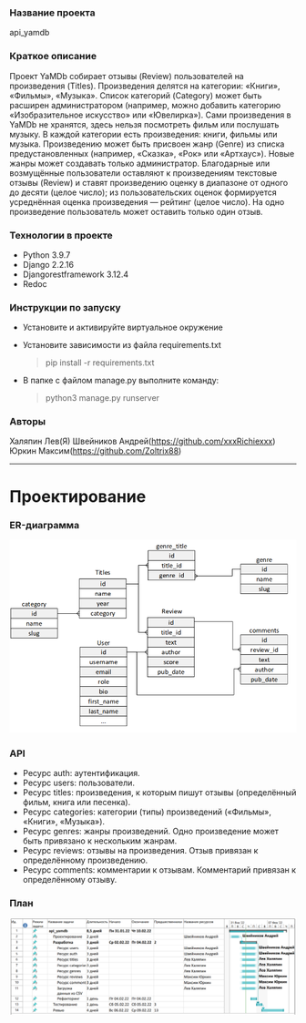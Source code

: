 ### Название проекта
api_yamdb

### Краткое описание
Проект YaMDb собирает отзывы (Review) пользователей на произведения (Titles). Произведения делятся на категории: «Книги», «Фильмы», «Музыка». Список категорий (Category) может быть расширен администратором (например, можно добавить категорию «Изобразительное искусство» или «Ювелирка»).
Сами произведения в YaMDb не хранятся, здесь нельзя посмотреть фильм или послушать музыку.
В каждой категории есть произведения: книги, фильмы или музыка. 
Произведению может быть присвоен жанр (Genre) из списка предустановленных (например, «Сказка», «Рок» или «Артхаус»). Новые жанры может создавать только администратор.
Благодарные или возмущённые пользователи оставляют к произведениям текстовые отзывы (Review) и ставят произведению оценку в диапазоне от одного до десяти (целое число); из пользовательских оценок формируется усреднённая оценка произведения — рейтинг (целое число). На одно произведение пользователь может оставить только один отзыв.

### Технологии в проекте
- Python 3.9.7
- Django 2.2.16
- Djangorestframework 3.12.4
- Redoc


### Инструкции по запуску
- Установите и активируйте виртуальное окружение
- Установите зависимости из файла requirements.txt

    >pip install -r requirements.txt

- В папке с файлом manage.py выполните команду:

    >python3 manage.py runserver


### Авторы
Халяпин Лев(Я)
Швейников Андрей(https://github.com/xxxRichiexxx)
Юркин Максим(https://github.com/Zoltrix88)


***

# Проектирование
### ER-диаграмма
![ER-диаграмма](https://github.com/xxxRichiexxx/api_yamdb/blob/master/%D0%94%D0%BE%D0%BA%D1%83%D0%BC%D0%B5%D0%BD%D1%82%D0%B0%D1%86%D0%B8%D1%8F/ER-%D0%B4%D0%B8%D0%B0%D0%B3%D1%80%D0%B0%D0%BC%D0%BC%D0%B0.PNG)

### API
- Ресурс auth: аутентификация.
- Ресурс users: пользователи.
- Ресурс titles: произведения, к которым пишут отзывы (определённый фильм, книга или песенка).
- Ресурс categories: категории (типы) произведений («Фильмы», «Книги», «Музыка»).
- Ресурс genres: жанры произведений. Одно произведение может быть привязано к нескольким жанрам.
- Ресурс reviews: отзывы на произведения. Отзыв привязан к определённому произведению.
- Ресурс comments: комментарии к отзывам. Комментарий привязан к определённому отзыву.

### План
![График](https://github.com/xxxRichiexxx/api_yamdb/blob/master/%D0%94%D0%BE%D0%BA%D1%83%D0%BC%D0%B5%D0%BD%D1%82%D0%B0%D1%86%D0%B8%D1%8F/%D0%9F%D0%BB%D0%B0%D0%BD.PNG)
